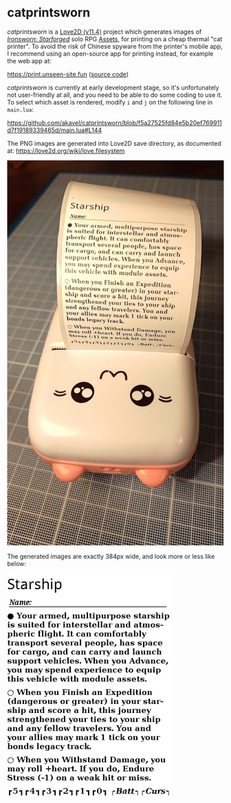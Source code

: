 # catprintsworn

_catprintsworn_ is a
[Love2D (v11.4)](https://love2d.org)
project which generates
images of
_[Ironsworn: Starforged](https://shawn-tomkin.itch.io/ironsworn-starforged)_
solo RPG 
[Assets](https://github.com/rsek/dataforged),
for printing on
a cheap thermal "cat printer".
To avoid the risk of Chinese spyware from the printer's mobile app,
I recommend using an open-source app for printing instead,
for example the web app at:

https://print.unseen-site.fun ([source code](https://github.com/NaitLee/kitty-printer))

_catprintsworn_ is currently at early development stage,
so it's unfortunately not user-friendly at all,
and you need to be able to do some coding to use it.
To select which asset is rendered, modify `i` and `j` on the following line in `main.lua`:

https://github.com/akavel/catprintsworn/blob/f5a27525fd84e5b20ef769911d7f19189339465d/main.lua#L144

The PNG images are generated into Love2D save directory,
as documented at: https://love2d.org/wiki/love.filesystem

![](dat-readme/cat-printer.jpg)

The generated images are exactly 384px wide,
and look more or less like below:

![](dat-readme/asset-1-1.png)
